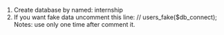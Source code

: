 1. Create database by named: internship
2. If you want fake data uncomment this line: // users_fake($db_connect); Notes: use only one time after comment it.
